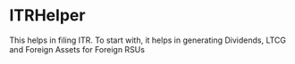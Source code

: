 # ITRHelper
This helps in filing ITR. To start with, it helps in generating Dividends, LTCG and Foreign Assets for Foreign RSUs
